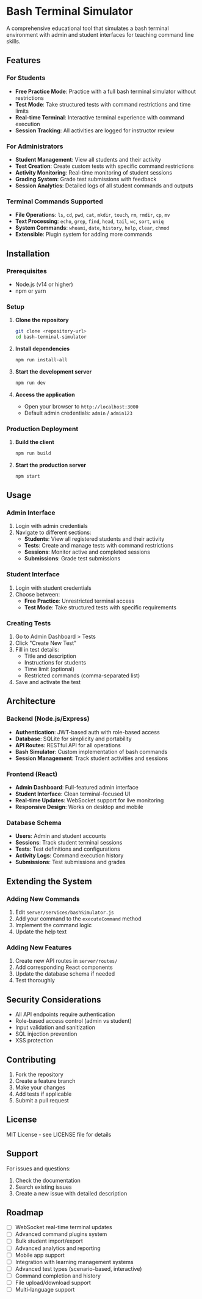 # Bash Terminal Simulator

A comprehensive educational tool that simulates a bash terminal environment with admin and student interfaces for teaching command line skills.

## Features

### For Students
- **Free Practice Mode**: Practice with a full bash terminal simulator without restrictions
- **Test Mode**: Take structured tests with command restrictions and time limits
- **Real-time Terminal**: Interactive terminal experience with command execution
- **Session Tracking**: All activities are logged for instructor review

### For Administrators
- **Student Management**: View all students and their activity
- **Test Creation**: Create custom tests with specific command restrictions
- **Activity Monitoring**: Real-time monitoring of student sessions
- **Grading System**: Grade test submissions with feedback
- **Session Analytics**: Detailed logs of all student commands and outputs

### Terminal Commands Supported
- **File Operations**: `ls`, `cd`, `pwd`, `cat`, `mkdir`, `touch`, `rm`, `rmdir`, `cp`, `mv`
- **Text Processing**: `echo`, `grep`, `find`, `head`, `tail`, `wc`, `sort`, `uniq`
- **System Commands**: `whoami`, `date`, `history`, `help`, `clear`, `chmod`
- **Extensible**: Plugin system for adding more commands

## Installation

### Prerequisites
- Node.js (v14 or higher)
- npm or yarn

### Setup

1. **Clone the repository**
   ```bash
   git clone <repository-url>
   cd bash-terminal-simulator
   ```

2. **Install dependencies**
   ```bash
   npm run install-all
   ```

3. **Start the development server**
   ```bash
   npm run dev
   ```

4. **Access the application**
   - Open your browser to `http://localhost:3000`
   - Default admin credentials: `admin` / `admin123`

### Production Deployment

1. **Build the client**
   ```bash
   npm run build
   ```

2. **Start the production server**
   ```bash
   npm start
   ```

## Usage

### Admin Interface
1. Login with admin credentials
2. Navigate to different sections:
   - **Students**: View all registered students and their activity
   - **Tests**: Create and manage tests with command restrictions
   - **Sessions**: Monitor active and completed sessions
   - **Submissions**: Grade test submissions

### Student Interface
1. Login with student credentials
2. Choose between:
   - **Free Practice**: Unrestricted terminal access
   - **Test Mode**: Take structured tests with specific requirements

### Creating Tests
1. Go to Admin Dashboard > Tests
2. Click "Create New Test"
3. Fill in test details:
   - Title and description
   - Instructions for students
   - Time limit (optional)
   - Restricted commands (comma-separated list)
4. Save and activate the test

## Architecture

### Backend (Node.js/Express)
- **Authentication**: JWT-based auth with role-based access
- **Database**: SQLite for simplicity and portability
- **API Routes**: RESTful API for all operations
- **Bash Simulator**: Custom implementation of bash commands
- **Session Management**: Track student activities and sessions

### Frontend (React)
- **Admin Dashboard**: Full-featured admin interface
- **Student Interface**: Clean terminal-focused UI
- **Real-time Updates**: WebSocket support for live monitoring
- **Responsive Design**: Works on desktop and mobile

### Database Schema
- **Users**: Admin and student accounts
- **Sessions**: Track student terminal sessions
- **Tests**: Test definitions and configurations
- **Activity Logs**: Command execution history
- **Submissions**: Test submissions and grades

## Extending the System

### Adding New Commands
1. Edit `server/services/bashSimulator.js`
2. Add your command to the `executeCommand` method
3. Implement the command logic
4. Update the help text

### Adding New Features
1. Create new API routes in `server/routes/`
2. Add corresponding React components
3. Update the database schema if needed
4. Test thoroughly

## Security Considerations

- All API endpoints require authentication
- Role-based access control (admin vs student)
- Input validation and sanitization
- SQL injection prevention
- XSS protection

## Contributing

1. Fork the repository
2. Create a feature branch
3. Make your changes
4. Add tests if applicable
5. Submit a pull request

## License

MIT License - see LICENSE file for details

## Support

For issues and questions:
1. Check the documentation
2. Search existing issues
3. Create a new issue with detailed description

## Roadmap

- [ ] WebSocket real-time terminal updates
- [ ] Advanced command plugins system
- [ ] Bulk student import/export
- [ ] Advanced analytics and reporting
- [ ] Mobile app support
- [ ] Integration with learning management systems
- [ ] Advanced test types (scenario-based, interactive)
- [ ] Command completion and history
- [ ] File upload/download support
- [ ] Multi-language support
